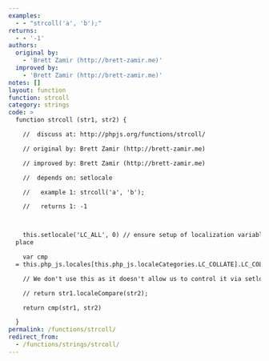```yaml
---
examples:
  - - "strcoll('a', 'b');"
returns:
  - - '-1'
authors:
  original by:
    - 'Brett Zamir (http://brett-zamir.me)'
  improved by:
    - 'Brett Zamir (http://brett-zamir.me)'
notes: []
layout: function
function: strcoll
category: strings
code: >
  function strcoll (str1, str2) {

    //  discuss at: http://phpjs.org/functions/strcoll/

    // original by: Brett Zamir (http://brett-zamir.me)

    // improved by: Brett Zamir (http://brett-zamir.me)

    //  depends on: setlocale

    //   example 1: strcoll('a', 'b');

    //   returns 1: -1



    this.setlocale('LC_ALL', 0) // ensure setup of localization variables takes
  place

    var cmp
  = this.php_js.locales[this.php_js.localeCategories.LC_COLLATE].LC_COLLATE

    // We don't use this as it doesn't allow us to control it via setlocale()

    // return str1.localeCompare(str2);

    return cmp(str1, str2)

  }
permalink: /functions/strcoll/
redirect_from:
  - /functions/strings/strcoll/
---
```


<!-- WARNING! This file is auto generated by `npm run web:inject`, do not edit by hand -->
